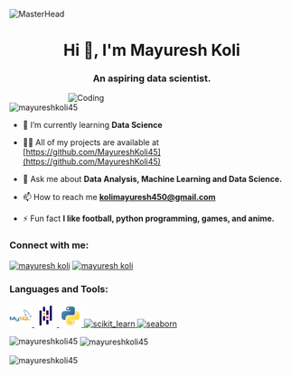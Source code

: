 ![MasterHead](https://nielseniq.com/wp-content/uploads/sites/4/2021/02/data-science-icon-animation-banner-clockwise-4.gif)
<h1 align="center">Hi 👋, I'm Mayuresh Koli</h1>
<h3 align="center">An aspiring data scientist.</h3>
<img align="right" alt="Coding" width="400" src="https://i.pinimg.com/originals/fc/71/63/fc71635c7f1b09ed30413f59bb749582.gif">

<p align="left"> <img src="https://komarev.com/ghpvc/?username=mayureshkoli45&label=Profile%20views&color=0e75b6&style=flat" alt="mayureshkoli45" /> </p>

- 🌱 I’m currently learning **Data Science**

- 👨‍💻 All of my projects are available at [https://github.com/MayureshKoli45](https://github.com/MayureshKoli45)

- 💬 Ask me about **Data Analysis, Machine Learning and Data Science.**

- 📫 How to reach me **kolimayuresh450@gmail.com**

- ⚡ Fun fact **I like football, python programming, games, and anime.**

<h3 align="left">Connect with me:</h3>
<p align="left">
<a href="https://linkedin.com/in/mayuresh45" target="blank"><img align="center" src="https://raw.githubusercontent.com/rahuldkjain/github-profile-readme-generator/master/src/images/icons/Social/linked-in-alt.svg" alt="mayuresh koli" height="30" width="40" /></a>
<a href="https://kaggle.com/mayureshkoli" target="blank"><img align="center" src="https://raw.githubusercontent.com/rahuldkjain/github-profile-readme-generator/master/src/images/icons/Social/kaggle.svg" alt="mayuresh koli" height="30" width="40" /></a>
</p>

<h3 align="left">Languages and Tools:</h3>
<p align="left"> <a href="https://www.mysql.com/" target="_blank" rel="noreferrer"> <img src="https://raw.githubusercontent.com/devicons/devicon/master/icons/mysql/mysql-original-wordmark.svg" alt="mysql" width="40" height="40"/> </a> <a href="https://pandas.pydata.org/" target="_blank" rel="noreferrer"> <img src="https://raw.githubusercontent.com/devicons/devicon/2ae2a900d2f041da66e950e4d48052658d850630/icons/pandas/pandas-original.svg" alt="pandas" width="40" height="40"/> </a> <a href="https://www.python.org" target="_blank" rel="noreferrer"> <img src="https://raw.githubusercontent.com/devicons/devicon/master/icons/python/python-original.svg" alt="python" width="40" height="40"/> </a> <a href="https://scikit-learn.org/" target="_blank" rel="noreferrer"> <img src="https://upload.wikimedia.org/wikipedia/commons/0/05/Scikit_learn_logo_small.svg" alt="scikit_learn" width="40" height="40"/> </a> <a href="https://seaborn.pydata.org/" target="_blank" rel="noreferrer"> <img src="https://seaborn.pydata.org/_images/logo-mark-lightbg.svg" alt="seaborn" width="40" height="40"/> </a> </p>

<p><img align="left" src="https://github-readme-stats.vercel.app/api/top-langs?username=mayureshkoli45&show_icons=true&locale=en&layout=compact" alt="mayureshkoli45" /></p>

<p>&nbsp;<img align="center" src="https://github-readme-stats.vercel.app/api?username=mayureshkoli45&show_icons=true&locale=en" alt="mayureshkoli45" /></p>

<p><img align="center" src="https://github-readme-streak-stats.herokuapp.com/?user=mayureshkoli45&" alt="mayureshkoli45" /></p>

